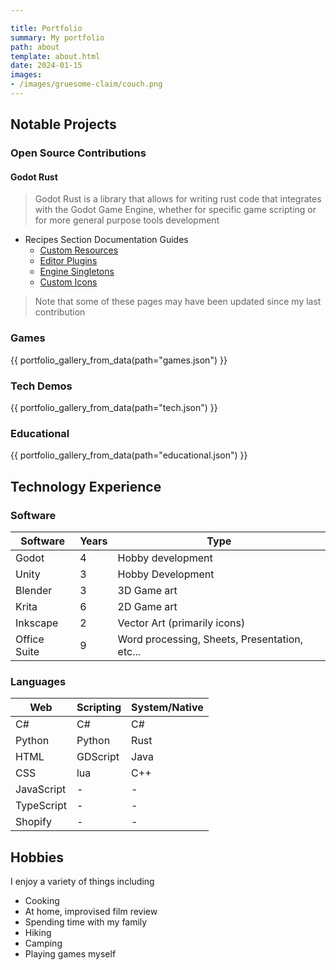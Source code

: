 ```yaml
---

title: Portfolio
summary: My portfolio
path: about
template: about.html
date: 2024-01-15
images:
- /images/gruesome-claim/couch.png
---
```


## Notable Projects

### Open Source Contributions

#### Godot Rust
>
> Godot Rust is a library that allows for writing rust code that integrates with the Godot Game Engine, whether for specific game scripting or for more general purpose tools development

- Recipes Section Documentation Guides
  - [Custom Resources][gdrust-custom-resources]
  - [Editor Plugins][gdrust-editor-plugins]
  - [Engine Singletons][gdrust-engine-singletons]
  - [Custom Icons][gdrust-custom-icons]

[gdrust-custom-resources]: https://godot-rust.github.io/book/recipes/custom-resources.html
[gdrust-editor-plugins]: https://godot-rust.github.io/book/recipes/editor-plugin/index.html
[gdrust-engine-singletons]: https://godot-rust.github.io/book/recipes/engine-singleton.html
[gdrust-custom-icons]: https://godot-rust.github.io/book/recipes/custom-icons.html

> Note that some of these pages may have been updated since my last contribution

### Games

{{ portfolio_gallery_from_data(path="games.json") }}

### Tech Demos

{{ portfolio_gallery_from_data(path="tech.json") }}

### Educational

{{ portfolio_gallery_from_data(path="educational.json") }}

## Technology Experience

### Software

| Software   | Years  | Type |
| ---    | ---   | --- |
| Godot   | 4   | Hobby development |
| Unity   | 3   | Hobby Development |
| Blender   | 3   | 3D Game art |
| Krita   | 6   | 2D Game art |
| Inkscape   | 2   | Vector Art (primarily icons) |
| Office Suite  | 9   | Word processing, Sheets, Presentation, etc... |

### Languages

| Web    | Scripting | System/Native |
| ---    | ---   | ---    |
| C#    | C#   | C#    |
| Python   | Python  | Rust    |
| HTML    | GDScript  | Java    |
| CSS    | lua   | C++    |
| JavaScript  | \-   | \-    |
| TypeScript  | \-   | \-    |
| Shopify   | \-   | \-    |

## Hobbies

I enjoy a variety of things including

- Cooking
- At home, improvised film review
- Spending time with my family
- Hiking
- Camping
- Playing games myself
